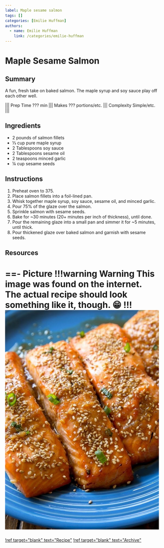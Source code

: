 ```yaml
---
label: Maple sesame salmon
tags: []
categories: [Emilie Huffman]
authors:
  - name: Emilie Huffman
    link: /categories/emilie-huffman
---
```


# Maple Sesame Salmon
## Summary
A fun, fresh take on baked salmon. The maple syrup and soy sauce play off each other well.

||| Prep Time
??? min
||| Makes
??? portions/etc.
||| Complexity
Simple/etc.
|||

## Ingredients
- 2 pounds of salmon fillets
- ⅓ cup pure maple syrup
- 2 Tablespoons soy sauce
- 2 Tablespoons sesame oil
- 2 teaspoons minced garlic
- ¼ cup sesame seeds

## Instructions
1. Preheat oven to 375.
2. Place salmon fillets into a foil-lined pan.
3. Whisk together maple syrup, soy sauce, sesame oil, and minced garlic.
4. Pour 75% of the glaze over the salmon.
5. Sprinkle salmon with sesame seeds.
6. Bake for ~30 minutes (20+ minutes per inch of thickness), until done.
7. Pour the remaining glaze into a small pan and simmer it for ~5 minutes, until thick.
8. Pour thickened glaze over baked salmon and garnish with sesame seeds.

## Resources
==- Picture
!!!warning Warning
This image was found on the internet. The actual recipe should look something like it, though. 😁
!!!
![](/static/banners/tmp/maple-sesame-salmon.jpg)
===
[!ref target="blank" text="Recipe"](https://sallysbakingaddiction.com/easy-maple-sesame-salmon/)
[!ref target="blank" text="Archive"](https://archive.is/cG294)
